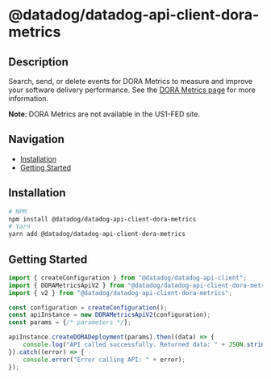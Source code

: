 # @datadog/datadog-api-client-dora-metrics

## Description

Search, send, or delete events for DORA Metrics to measure and improve your software delivery performance. See the [DORA Metrics page](https://docs.datadoghq.com/dora_metrics/) for more information.

**Note**: DORA Metrics are not available in the US1-FED site.

## Navigation

- [Installation](#installation)
- [Getting Started](#getting-started)

## Installation

```sh
# NPM
npm install @datadog/datadog-api-client-dora-metrics
# Yarn
yarn add @datadog/datadog-api-client-dora-metrics
```

## Getting Started
```ts
import { createConfiguration } from "@datadog/datadog-api-client";
import { DORAMetricsApiV2 } from "@datadog/datadog-api-client-dora-metrics";
import { v2 } from "@datadog/datadog-api-client-dora-metrics";

const configuration = createConfiguration();
const apiInstance = new DORAMetricsApiV2(configuration);
const params = {/* parameters */};

apiInstance.createDORADeployment(params).then((data) => {
    console.log("API called successfully. Returned data: " + JSON.stringify(data));
}).catch((error) => {
    console.error("Error calling API: " + error);
});
```